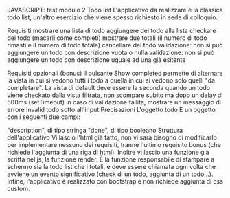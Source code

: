 JAVASCRIPT: test modulo 2
Todo list
L'applicativo da realizzare è la classica todo list, un'altro esercizio che viene spesso richiesto in sede di colloquio.

Requisiti
mostrare una lista di todo
aggiungere dei todo alla lista
checkare dei todo (macarli come completi)
mostrare due totali (il numero di todo rimasti e il numero di todo totale)
cancellare dei todo
validazione: non si può aggiungere un todo con descrizione vuota o nulla
validazione: non si può aggiungere un todo con descrizione uguale ad una già esitente

Requisiti opzionali (bonus)
il pulsante Show completed permette di alternare la vista in cui si vedono tutti i todo a quella in cui si vedono solo quelli "da completare". La vista di default deve essere la seconda
quando un todo viene checkato dalla vista filtrata, non scompare subito ma dopo un delay di 500ms (setTimeout)
in caso di validazione fallita, mostrare un messaggio di errore Invalid todo sotto all'input
Precisazioni
L'oggetto todo
È un oggetto con i seguenti due campi:

"description", di tipo stringa
"done", di tipo booleano
Struttura dell'applicativo
Vi lascio l'html già fatto, non vi sarà bisogno di modificarlo per implementare nessuno dei requisiti, tranne l'ultimo requisito bonus (che richiede l'aggiunta di una riga di html). Inoltre vi lascio una funzione già scritta nel js, la funzione render. È la funzione responsabile di stampare a schermo sia la todo list che i totali, e deve essere chiamata ogni volta che avviene un evento significativo (check di un todo, aggiunta di un todo...). Infine, l'applicativo è realizzato con bootstrap e non richiede aggiunta di css custom.